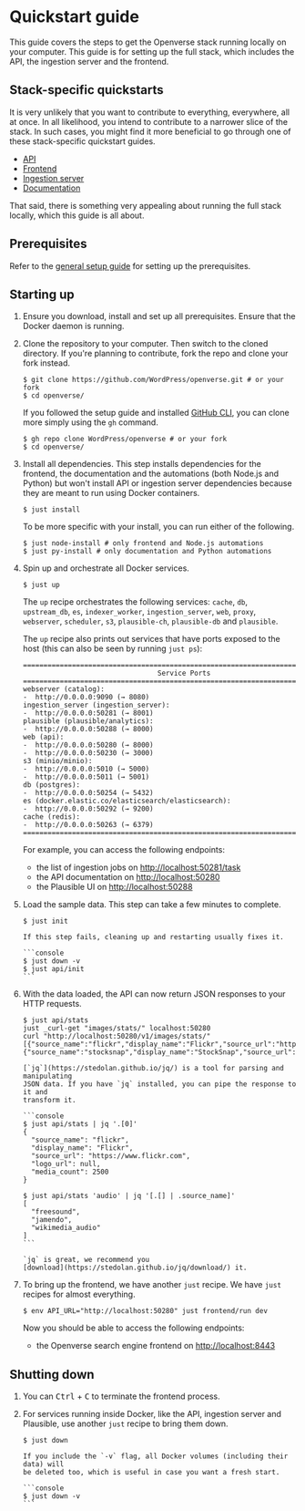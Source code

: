 # Quickstart guide

<!-- the main entrypoint of the Openverse documentation system -->

This guide covers the steps to get the Openverse stack running locally on your
computer. This guide is for setting up the full stack, which includes the API,
the ingestion server and the frontend.

## Stack-specific quickstarts

It is very unlikely that you want to contribute to everything, everywhere, all
at once. In all likelihood, you intend to contribute to a narrower slice of the
stack. In such cases, you might find it more beneficial to go through one of
these stack-specific quickstart guides.

- [API](./api/quickstart.md)
- [Frontend](./frontend/quickstart.md)
- [Ingestion server](./ingestion_server/quickstart.md)
- [Documentation](./documentation/quickstart.md)

That said, there is something very appealing about running the full stack
locally, which this guide is all about.

## Prerequisites

Refer to the [general setup guide](./general_setup.md) for setting up the
prerequisites.

## Starting up

1. Ensure you download, install and set up all prerequisites. Ensure that the
   Docker daemon is running.

2. Clone the repository to your computer. Then switch to the cloned directory.
   If you're planning to contribute, fork the repo and clone your fork instead.

   ```console
   $ git clone https://github.com/WordPress/openverse.git # or your fork
   $ cd openverse/
   ```

   If you followed the setup guide and installed
   [GitHub CLI](./general_setup.md#github-cli), you can clone more simply using
   the `gh` command.

   ```console
   $ gh repo clone WordPress/openverse # or your fork
   $ cd openverse/
   ```

3. Install all dependencies. This step installs dependencies for the frontend,
   the documentation and the automations (both Node.js and Python) but won't
   install API or ingestion server dependencies because they are meant to run
   using Docker containers.

   ```console
   $ just install
   ```

   To be more specific with your install, you can run either of the following.

   ```console
   $ just node-install # only frontend and Node.js automations
   $ just py-install # only documentation and Python automations
   ```

4. Spin up and orchestrate all Docker services.

   ```console
   $ just up
   ```

   The `up` recipe orchestrates the following services: `cache`, `db`,
   `upstream_db`, `es`, `indexer_worker`, `ingestion_server`, `web`, `proxy`,
   `webserver`, `scheduler`, `s3`, `plausible-ch`, `plausible-db` and
   `plausible`.

   The `up` recipe also prints out services that have ports exposed to the host
   (this can also be seen by running `just ps`):

   ```
   ================================================================================
                                    Service Ports
   ================================================================================
   webserver (catalog):
   -  http://0.0.0.0:9090 (→ 8080)
   ingestion_server (ingestion_server):
   -  http://0.0.0.0:50281 (→ 8001)
   plausible (plausible/analytics):
   -  http://0.0.0.0:50288 (→ 8000)
   web (api):
   -  http://0.0.0.0:50280 (→ 8000)
   -  http://0.0.0.0:50230 (→ 3000)
   s3 (minio/minio):
   -  http://0.0.0.0:5010 (→ 5000)
   -  http://0.0.0.0:5011 (→ 5001)
   db (postgres):
   -  http://0.0.0.0:50254 (→ 5432)
   es (docker.elastic.co/elasticsearch/elasticsearch):
   -  http://0.0.0.0:50292 (→ 9200)
   cache (redis):
   -  http://0.0.0.0:50263 (→ 6379)
   ================================================================================
   ```

   For example, you can access the following endpoints:

   - the list of ingestion jobs on
     [http://localhost:50281/task](http://localhost:50281/task)
   - the API documentation on [http://localhost:50280](http://localhost:50280)
   - the Plausible UI on [http://localhost:50288](http://localhost:50288)

5. Load the sample data. This step can take a few minutes to complete.

   ```console
   $ just init
   ```

   ````{admonition} Troubleshooting
   If this step fails, cleaning up and restarting usually fixes it.

   ```console
   $ just down -v
   $ just api/init
   ```
   ````

6. With the data loaded, the API can now return JSON responses to your HTTP
   requests.

   ```console
   $ just api/stats
   just _curl-get "images/stats/" localhost:50280
   curl "http://localhost:50280/v1/images/stats/"
   [{"source_name":"flickr","display_name":"Flickr","source_url":"https://www.flickr.com","logo_url":null,"media_count":2500},{"source_name":"stocksnap","display_name":"StockSnap","source_url":"https://stocksnap.io","logo_url":null,"media_count":2500}]%
   ```

   ````{tip}
   [`jq`](https://stedolan.github.io/jq/) is a tool for parsing and manipulating
   JSON data. If you have `jq` installed, you can pipe the response to it and
   transform it.

   ```console
   $ just api/stats | jq '.[0]'
   {
     "source_name": "flickr",
     "display_name": "Flickr",
     "source_url": "https://www.flickr.com",
     "logo_url": null,
     "media_count": 2500
   }

   $ just api/stats 'audio' | jq '[.[] | .source_name]'
   [
     "freesound",
     "jamendo",
     "wikimedia_audio"
   ]
   ```

   `jq` is great, we recommend you
   [download](https://stedolan.github.io/jq/download/) it.
   ````

7. To bring up the frontend, we have another `just` recipe. We have `just`
   recipes for almost everything.

   ```console
   $ env API_URL="http://localhost:50280" just frontend/run dev
   ```

   Now you should be able to access the following endpoints:

   - the Openverse search engine frontend on
     [http://localhost:8443](http://localhost:8443)

## Shutting down

1. You can <kbd>Ctrl</kbd> + <kbd>C</kbd> to terminate the frontend process.

2. For services running inside Docker, like the API, ingestion server and
   Plausible, use another `just` recipe to bring them down.

   ```console
   $ just down
   ```

   ````{tip}
   If you include the `-v` flag, all Docker volumes (including their data) will
   be deleted too, which is useful in case you want a fresh start.

   ```console
   $ just down -v
   ```
   ````
